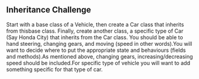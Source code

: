 Inheritance Challenge
----------------------

Start with a base class of a Vehicle, then create a Car class that inherits from thisbase class. Finally, create another class, a specific type of Car (Say Honda City) that inherits from the Car class. You should be able to hand steering, changing gears, and moving (speed in other words).You will want to decide where to put the appropriate state and behaviours (fields and methods).As mentioned above, changing gears, increasing/decreasing speed should be included.For specific type of vehicle you will want to add something specific for that type of car.
